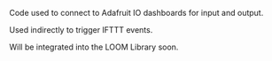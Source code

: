 Code used to connect to Adafruit IO dashboards for input and output. 

Used indirectly to trigger IFTTT events.

Will be integrated into the LOOM Library soon.